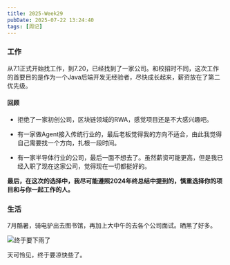 ```yaml
---
title: 2025-Week29
pubDate: 2025-07-22 13:24:40
tags: [周记]
---
```


### 工作

从7.1正式开始找工作，到7.20，已经找到了一家公司。和校招时不同，这次工作的首要目的是作为一个Java后端开发无经验者，尽快成长起来，薪资放在了第二优先级。

#### 回顾

- 拒绝了一家初创公司，区块链领域的RWA，感觉项目还是不大感兴趣吧。

- 有一家做Agent接入传统行业的，最后老板觉得我的方向不适合，由此我觉得自己需要找一个方向，扎根一段时间。

- 有一家半导体行业的公司，最后一面不想去了。虽然薪资可能更高，但是我已经入职了现在这家公司，觉得现在一切都挺好的。

**最后，在这次的选择中，我尽可能遵照2024年终总结中提到的，慎重选择你的项目和与你一起工作的人。**

### 生活

7月酷暑，骑电驴出去图书馆，再加上大中午的去各个公司面试。晒黑了好多。

![终于要下雨了](https://raw.githubusercontent.com/roc80/DrawingBoard/main/image/IMG20250720140821.jpg)

天可怜见，终于要凉快些了。


<script src="https://giscus.app/client.js"
        data-repo="roc80/Blog"
        data-repo-id="R_kgDOO4NnfQ"
        data-category="Announcements"
        data-category-id="DIC_kwDOO4Nnfc4Ctshe"
        data-mapping="pathname"
        data-strict="1"
        data-reactions-enabled="1"
        data-emit-metadata="0"
        data-input-position="top"
        data-theme="preferred_color_scheme"
        data-lang="zh-CN"
        data-loading="lazy"
        crossorigin="anonymous"
        async>
</script>